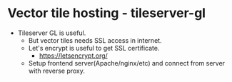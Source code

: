 # Vector tile hosting - tileserver-gl

- Tileserver GL is useful.
  - But vector tiles needs SSL access in internet.
  - Let's encrypt is useful to get SSL certificate.
    - https://letsencrypt.org/
  - Setup frontend server(Apache/nginx/etc) and connect from server with reverse proxy.
